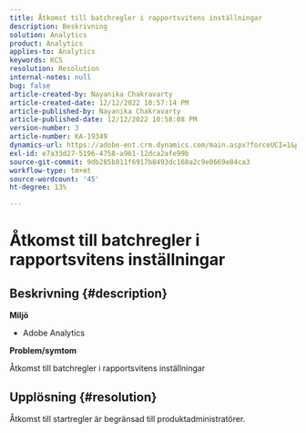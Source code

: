 ```yaml
---
title: Åtkomst till batchregler i rapportsvitens inställningar
description: Beskrivning
solution: Analytics
product: Analytics
applies-to: Analytics
keywords: KCS
resolution: Resolution
internal-notes: null
bug: false
article-created-by: Nayanika Chakravarty
article-created-date: 12/12/2022 10:57:14 PM
article-published-by: Nayanika Chakravarty
article-published-date: 12/12/2022 10:58:08 PM
version-number: 3
article-number: KA-19349
dynamics-url: https://adobe-ent.crm.dynamics.com/main.aspx?forceUCI=1&pagetype=entityrecord&etn=knowledgearticle&id=97b4f74e-707a-ed11-81ac-6045bd006b25
exl-id: e7a33d27-5196-4758-a961-12dca2afe99b
source-git-commit: 9db285b811f6917b8493dc168a2c9e8669e84ca3
workflow-type: tm+mt
source-wordcount: '45'
ht-degree: 13%

---
```


# Åtkomst till batchregler i rapportsvitens inställningar

## Beskrivning {#description}


<b>Miljö</b>

- Adobe Analytics

<b>Problem/symtom</b>

Åtkomst till batchregler i rapportsvitens inställningar


## Upplösning {#resolution}


Åtkomst till startregler är begränsad till produktadministratörer.
